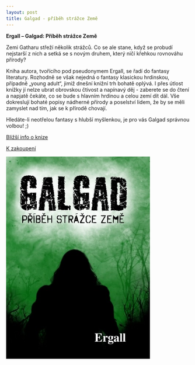 ```yaml
---
layout: post
title: Galgad - příběh strážce Země 
---
```

**Ergall – Galgad: Příběh strážce Země**

Zemi Gatharu střeží několik strážců. Co se ale stane, když se probudí nejstarší z nich a setká se s novým druhem, 
který ničí křehkou rovnováhu přírody?

Kniha autora, tvořícího pod pseudonymem Ergall, se řadí do fantasy literatury. Rozhodně se však nejedná o fantasy klasickou hrdinskou, 
případně „young adult“, jimiž dnešní knižní trh bohatě oplývá. I přes útlost knížky jí nelze ubrat obrovskou čtivost a napínavý 
děj -  zaberete se do čtení a napjatě čekáte, co se bude s hlavním hrdinou a celou zemí dít dál. Vše dokreslují bohaté popisy 
nádherné přírody a poselství lidem, že by se měli zamyslet nad tím, jak se k přírodě chovají.

Hledáte-li neotřelou fantasy s hlubší myšlenkou, je pro vás Galgad správnou volbou! ;) 

[Bližší info o knize](http://www.databazeknih.cz/knihy/galgad-pribeh-strazce-zeme-243983)

[K zakoupení](https://www.kosmas.cz/knihy/206813/galgad-pribeh-strazce-zeme/)

![Obálka knihy](/images/big_galgad-pribeh-strazce-zeme-Sth-243983.jpg "Graficky přitažlivá obálka")

